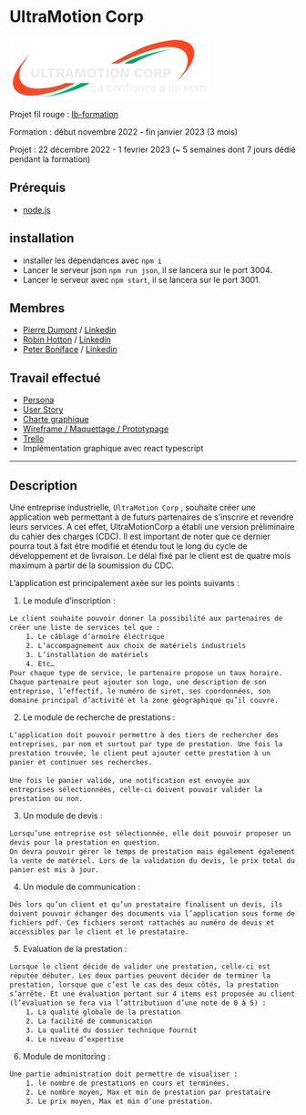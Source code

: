 # UltraMotion Corp

![logo DarkMode](/public/logoDarkMode.svg)

Projet fil rouge : [Ib-formation](https://www.ib-formation.fr/)

Formation : début novembre 2022 - fin janvier 2023 (3 mois)

Projet : 22 décembre 2022 - 1 fevrier 2023
(~ 5 semaines dont 7 jours dédié pendant la formation)

## Prérequis

- [node.js](https://nodejs.org/en/)

## installation

- installer les dépendances avec `npm i`
- Lancer le serveur json `npm run json`, il se lancera sur le port 3004.
- Lancer le serveur avec `npm start`, il se lancera sur le port 3001.

## Membres

- [Pierre Dumont](https://github.com/PierreD59) / [Linkedin](https://www.linkedin.com/in/pierre-dumont-3a6103153/)
- [Robin Hotton](https://github.com/Gerob59) / [Linkedin](https://www.linkedin.com/in/robin-hotton/)
- [Peter Boniface](https://github.com/peterboniface) / [Linkedin](https://www.linkedin.com/in/pboni59/)

## Travail effectué

- [Persona](https://www.canva.com/design/DAFVfEKsZj4/VbaFOJDvE6jbBxkHxzc4QA/edit?utm_content=DAFVfEKsZj4&utm_campaign=designshare&utm_medium=link2&utm_source=sharebutton)
- [User Story](https://docs.google.com/spreadsheets/d/1PRI6pndtnhPqj--X3W33oXfbw50mpy7VXpd1_0mDzFA/edit#gid=1764161495)
- [Charte graphique](https://www.canva.com/design/DAFVlP_uPNE/Er0it3A6UL9IIPSLtYrNJA/view?utm_content=DAFVlP_uPNE&utm_campaign=designshare&utm_medium=link2&utm_source=sharebutton)
- [Wireframe / Maquettage / Prototypage](https://www.figma.com/team_invite/redeem/78lEjFCsum1azZk7CFyG98)
- [Trello](https://trello.com/b/n83uIREc/projet-fil-rouge)
- Implémentation graphique avec react typescript

---

## Description

Une entreprise industrielle, `UltraMotion Corp` , souhaite créer une application web permettant à de futurs partenaires de s’inscrire et revendre leurs services. A cet effet, UltraMotionCorp a établi une version préliminaire du cahier des charges (CDC). Il est important de noter que ce dernier pourra tout à fait être modifié et étendu tout le long du cycle de développement et de livraison. Le délai fixé par le client est de quatre mois maximum à partir de la soumission du CDC.

L’application est principalement axée sur les points suivants :

1. Le module d’inscription :

```
Le client souhaite pouvoir donner la possibilité aux partenaires de créer une liste de services tel que :
    1. Le câblage d’armoire électrique
    2. L’accompagnement aux choix de matériels industriels
    3. L’installation de matériels
    4. Etc…
Pour chaque type de service, le partenaire propose un taux horaire.
Chaque partenaire peut ajouter son logo, une description de son entreprise, l’effectif, le numéro de siret, ses coordonnées, son domaine principal d’activité et la zone géographique qu’il couvre.
```

2. Le module de recherche de prestations :

```
L’application doit pouvoir permettre à des tiers de rechercher des entreprises, par nom et surtout par type de prestation. Une fois la prestation trouvée, le client peut ajouter cette prestation à un panier et continuer ses recherches.

Une fois le panier validé, une notification est envoyée aux entreprises sélectionnées, celle-ci doivent pouvoir valider la prestation ou non.
```

3. Un module de devis :

```
Lorsqu’une entreprise est sélectionnée, elle doit pouvoir proposer un devis pour la prestation en question.
On devra pouvoir gérer le temps de prestation mais également également la vente de matériel. Lors de la validation du devis, le prix total du panier est mis à jour.
```

4. Un module de communication :

```
Dés lors qu’un client et qu’un prestataire finalisent un devis, ils doivent pouvoir échanger des documents via l’application sous forme de fichiers pdf. Ces fichiers seront rattachés au numéro de devis et accessibles par le client et le prestataire.
```

5. Evaluation de la prestation :

```
Lorsque le client décide de valider une prestation, celle-ci est réputée débuter. Les deux parties peuvent décider de terminer la prestation, lorsque que c’est le cas des deux côtés, la prestation s’arrête. Et une évaluation portant sur 4 items est proposée au client (l’evaluation se fera via l’attributiuon d’une note de 0 à 5) :
    1. La qualité globale de la prestation
    2. La facilité de communication
    3. La qualité du dossier technique fournit
    4. Le niveau d’expertise
```

6. Module de monitoring :

```
Une partie administration doit permettre de visualiser :
    1. le nombre de prestations en cours et terminées.
    2. Le nombre moyen, Max et min de prestation par prestataire
    3. Le prix moyen, Max et min d’une prestation.
```
